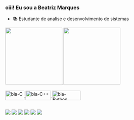 ### oiii! Eu sou a Beatriz Marques

- 📚 Estudante de analise e desenvolvimento de sistemas 
 <div>
  <a href="https://github.com/BiaM4">
  <img height="180em" src="https://github-readme-stats.vercel.app/api?username=BiaM4&show_icons=true&theme=tokyonight&include_all_commits=true&count_private=true"/>
  <img height="180em" src="https://github-readme-stats.vercel.app/api/top-langs/?username=BiaM4&layout=compact&langs_count=7&theme=tokyonight"/>
</div>
  <div style="display: inline_block"><br>
  <img align="center" alt="bia-C" height="30" width="60" src="https://img.shields.io/badge/C-00599C?style=for-the-badge&logo=c&logoColor=white">
  <img align="center" alt="bia-C++" height="30" width="80" src="https://img.shields.io/badge/C%2B%2B-00599C?style=for-the-badge&logo=c%2B%2B&logoColor=white">
  <img align="center" alt="bia-Python" height="30" width="90" src="https://img.shields.io/badge/Python-14354C?style=for-the-badge&logo=python&logoColor=white">

  </div>
  
  ##
  
  <div> 
  <a href="https://www.youtube.com/channel/UCcNy6ZvoZ98269qkuqjq7JA" target="_blank"><img src="https://img.shields.io/badge/YouTube-FF0000?style=for-the-badge&logo=youtube&logoColor=white" target="_blank"></a>
  <a href="https://www.instagram.com/beatriz_.marques/" target="_blank"><img src="https://img.shields.io/badge/-Instagram-%23E4405F?style=for-the-badge&logo=instagram&logoColor=white" target="_blank"></a>
 	<a href="https://www.twitch.tv/ceeifadora" target="_blank"><img src="https://img.shields.io/badge/Twitch-9146FF?style=for-the-badge&logo=twitch&logoColor=white" target="_blank"></a>
 <a href="https://discord.com/channels/847582901708652624" target="_blank"><img src="https://img.shields.io/badge/Discord-7289DA?style=for-the-badge&logo=discord&logoColor=white" target="_blank"></a>  
  <a href = "mailto:bialebru12@gmail.com"><img src="https://img.shields.io/badge/-Gmail-%23333?style=for-the-badge&logo=gmail&logoColor=white" target="_blank"></a>
  <a href="https://www.linkedin.com/in/beatriz-santos-marques-817138206/" target="_blank"><img src="https://img.shields.io/badge/-LinkedIn-%230077B5?style=for-the-badge&logo=linkedin&logoColor=white" target="_blank"></a> 

 </div>
